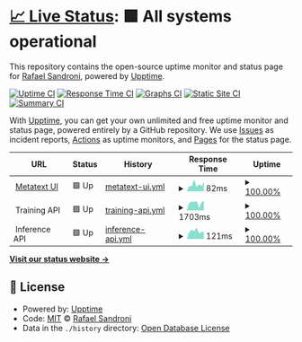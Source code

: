 # [📈 Live Status](https://rafaelsandroni.github.io/status): <!--live status--> **🟩 All systems operational**

This repository contains the open-source uptime monitor and status page for [Rafael Sandroni](https://rafaelsandroni.github.io/status), powered by [Upptime](https://github.com/upptime/upptime).

[![Uptime CI](https://github.com/rafaelsandroni/status/workflows/Uptime%20CI/badge.svg)](https://github.com/upptime/upptime/actions?query=workflow%3A%22Uptime+CI%22)
[![Response Time CI](https://github.com/rafaelsandroni/status/workflows/Response%20Time%20CI/badge.svg)](https://github.com/upptime/upptime/actions?query=workflow%3A%22Response+Time+CI%22)
[![Graphs CI](https://github.com/rafaelsandroni/status/workflows/Graphs%20CI/badge.svg)](https://github.com/upptime/upptime/actions?query=workflow%3A%22Graphs+CI%22)
[![Static Site CI](https://github.com/rafaelsandroni/status/workflows/Static%20Site%20CI/badge.svg)](https://github.com/upptime/upptime/actions?query=workflow%3A%22Static+Site+CI%22)
[![Summary CI](https://github.com/rafaelsandroni/status/workflows/Summary%20CI/badge.svg)](https://github.com/upptime/upptime/actions?query=workflow%3A%22Summary+CI%22)

With [Upptime](https://upptime.js.org), you can get your own unlimited and free uptime monitor and status page, powered entirely by a GitHub repository. We use [Issues](https://github.com/rafaelsandroni/status/issues) as incident reports, [Actions](https://github.com/rafaelsandroni/status/actions) as uptime monitors, and [Pages](https://rafaelsandroni.github.io/status) for the status page.

<!--start: status pages-->
<!-- This summary is generated by Upptime (https://github.com/upptime/upptime) -->
<!-- Do not edit this manually, your changes will be overwritten -->
<!-- prettier-ignore -->
| URL | Status | History | Response Time | Uptime |
| --- | ------ | ------- | ------------- | ------ |
| <img alt="" src="https://metatext.io/favicon.png" height="13"> [Metatext UI](https://metatext.io) | 🟩 Up | [metatext-ui.yml](https://github.com/metatext/status/commits/HEAD/history/metatext-ui.yml) | <details><summary><img alt="Response time graph" src="./graphs/metatext-ui/response-time-week.png" height="20"> 82ms</summary><br><a href="https://status.metatext.io/history/metatext-ui"><img alt="Response time 133" src="https://img.shields.io/endpoint?url=https%3A%2F%2Fraw.githubusercontent.com%2Fmetatext%2Fstatus%2FHEAD%2Fapi%2Fmetatext-ui%2Fresponse-time.json"></a><br><a href="https://status.metatext.io/history/metatext-ui"><img alt="24-hour response time 51" src="https://img.shields.io/endpoint?url=https%3A%2F%2Fraw.githubusercontent.com%2Fmetatext%2Fstatus%2FHEAD%2Fapi%2Fmetatext-ui%2Fresponse-time-day.json"></a><br><a href="https://status.metatext.io/history/metatext-ui"><img alt="7-day response time 82" src="https://img.shields.io/endpoint?url=https%3A%2F%2Fraw.githubusercontent.com%2Fmetatext%2Fstatus%2FHEAD%2Fapi%2Fmetatext-ui%2Fresponse-time-week.json"></a><br><a href="https://status.metatext.io/history/metatext-ui"><img alt="30-day response time 81" src="https://img.shields.io/endpoint?url=https%3A%2F%2Fraw.githubusercontent.com%2Fmetatext%2Fstatus%2FHEAD%2Fapi%2Fmetatext-ui%2Fresponse-time-month.json"></a><br><a href="https://status.metatext.io/history/metatext-ui"><img alt="1-year response time 124" src="https://img.shields.io/endpoint?url=https%3A%2F%2Fraw.githubusercontent.com%2Fmetatext%2Fstatus%2FHEAD%2Fapi%2Fmetatext-ui%2Fresponse-time-year.json"></a></details> | <details><summary><a href="https://status.metatext.io/history/metatext-ui">100.00%</a></summary><a href="https://status.metatext.io/history/metatext-ui"><img alt="All-time uptime 100.00%" src="https://img.shields.io/endpoint?url=https%3A%2F%2Fraw.githubusercontent.com%2Fmetatext%2Fstatus%2FHEAD%2Fapi%2Fmetatext-ui%2Fuptime.json"></a><br><a href="https://status.metatext.io/history/metatext-ui"><img alt="24-hour uptime 100.00%" src="https://img.shields.io/endpoint?url=https%3A%2F%2Fraw.githubusercontent.com%2Fmetatext%2Fstatus%2FHEAD%2Fapi%2Fmetatext-ui%2Fuptime-day.json"></a><br><a href="https://status.metatext.io/history/metatext-ui"><img alt="7-day uptime 100.00%" src="https://img.shields.io/endpoint?url=https%3A%2F%2Fraw.githubusercontent.com%2Fmetatext%2Fstatus%2FHEAD%2Fapi%2Fmetatext-ui%2Fuptime-week.json"></a><br><a href="https://status.metatext.io/history/metatext-ui"><img alt="30-day uptime 100.00%" src="https://img.shields.io/endpoint?url=https%3A%2F%2Fraw.githubusercontent.com%2Fmetatext%2Fstatus%2FHEAD%2Fapi%2Fmetatext-ui%2Fuptime-month.json"></a><br><a href="https://status.metatext.io/history/metatext-ui"><img alt="1-year uptime 100.00%" src="https://img.shields.io/endpoint?url=https%3A%2F%2Fraw.githubusercontent.com%2Fmetatext%2Fstatus%2FHEAD%2Fapi%2Fmetatext-ui%2Fuptime-year.json"></a></details>
| <img alt="" src="https://aws.amazon.com/favicon.ico" height="13"> Training API | 🟩 Up | [training-api.yml](https://github.com/metatext/status/commits/HEAD/history/training-api.yml) | <details><summary><img alt="Response time graph" src="./graphs/training-api/response-time-week.png" height="20"> 1703ms</summary><br><a href="https://status.metatext.io/history/training-api"><img alt="Response time 1642" src="https://img.shields.io/endpoint?url=https%3A%2F%2Fraw.githubusercontent.com%2Fmetatext%2Fstatus%2FHEAD%2Fapi%2Ftraining-api%2Fresponse-time.json"></a><br><a href="https://status.metatext.io/history/training-api"><img alt="24-hour response time 1674" src="https://img.shields.io/endpoint?url=https%3A%2F%2Fraw.githubusercontent.com%2Fmetatext%2Fstatus%2FHEAD%2Fapi%2Ftraining-api%2Fresponse-time-day.json"></a><br><a href="https://status.metatext.io/history/training-api"><img alt="7-day response time 1703" src="https://img.shields.io/endpoint?url=https%3A%2F%2Fraw.githubusercontent.com%2Fmetatext%2Fstatus%2FHEAD%2Fapi%2Ftraining-api%2Fresponse-time-week.json"></a><br><a href="https://status.metatext.io/history/training-api"><img alt="30-day response time 1644" src="https://img.shields.io/endpoint?url=https%3A%2F%2Fraw.githubusercontent.com%2Fmetatext%2Fstatus%2FHEAD%2Fapi%2Ftraining-api%2Fresponse-time-month.json"></a><br><a href="https://status.metatext.io/history/training-api"><img alt="1-year response time 1663" src="https://img.shields.io/endpoint?url=https%3A%2F%2Fraw.githubusercontent.com%2Fmetatext%2Fstatus%2FHEAD%2Fapi%2Ftraining-api%2Fresponse-time-year.json"></a></details> | <details><summary><a href="https://status.metatext.io/history/training-api">100.00%</a></summary><a href="https://status.metatext.io/history/training-api"><img alt="All-time uptime 100.00%" src="https://img.shields.io/endpoint?url=https%3A%2F%2Fraw.githubusercontent.com%2Fmetatext%2Fstatus%2FHEAD%2Fapi%2Ftraining-api%2Fuptime.json"></a><br><a href="https://status.metatext.io/history/training-api"><img alt="24-hour uptime 100.00%" src="https://img.shields.io/endpoint?url=https%3A%2F%2Fraw.githubusercontent.com%2Fmetatext%2Fstatus%2FHEAD%2Fapi%2Ftraining-api%2Fuptime-day.json"></a><br><a href="https://status.metatext.io/history/training-api"><img alt="7-day uptime 100.00%" src="https://img.shields.io/endpoint?url=https%3A%2F%2Fraw.githubusercontent.com%2Fmetatext%2Fstatus%2FHEAD%2Fapi%2Ftraining-api%2Fuptime-week.json"></a><br><a href="https://status.metatext.io/history/training-api"><img alt="30-day uptime 100.00%" src="https://img.shields.io/endpoint?url=https%3A%2F%2Fraw.githubusercontent.com%2Fmetatext%2Fstatus%2FHEAD%2Fapi%2Ftraining-api%2Fuptime-month.json"></a><br><a href="https://status.metatext.io/history/training-api"><img alt="1-year uptime 100.00%" src="https://img.shields.io/endpoint?url=https%3A%2F%2Fraw.githubusercontent.com%2Fmetatext%2Fstatus%2FHEAD%2Fapi%2Ftraining-api%2Fuptime-year.json"></a></details>
| <img alt="" src="https://aws.amazon.com/favicon.ico" height="13"> Inference API | 🟩 Up | [inference-api.yml](https://github.com/metatext/status/commits/HEAD/history/inference-api.yml) | <details><summary><img alt="Response time graph" src="./graphs/inference-api/response-time-week.png" height="20"> 121ms</summary><br><a href="https://status.metatext.io/history/inference-api"><img alt="Response time 130" src="https://img.shields.io/endpoint?url=https%3A%2F%2Fraw.githubusercontent.com%2Fmetatext%2Fstatus%2FHEAD%2Fapi%2Finference-api%2Fresponse-time.json"></a><br><a href="https://status.metatext.io/history/inference-api"><img alt="24-hour response time 89" src="https://img.shields.io/endpoint?url=https%3A%2F%2Fraw.githubusercontent.com%2Fmetatext%2Fstatus%2FHEAD%2Fapi%2Finference-api%2Fresponse-time-day.json"></a><br><a href="https://status.metatext.io/history/inference-api"><img alt="7-day response time 121" src="https://img.shields.io/endpoint?url=https%3A%2F%2Fraw.githubusercontent.com%2Fmetatext%2Fstatus%2FHEAD%2Fapi%2Finference-api%2Fresponse-time-week.json"></a><br><a href="https://status.metatext.io/history/inference-api"><img alt="30-day response time 127" src="https://img.shields.io/endpoint?url=https%3A%2F%2Fraw.githubusercontent.com%2Fmetatext%2Fstatus%2FHEAD%2Fapi%2Finference-api%2Fresponse-time-month.json"></a><br><a href="https://status.metatext.io/history/inference-api"><img alt="1-year response time 134" src="https://img.shields.io/endpoint?url=https%3A%2F%2Fraw.githubusercontent.com%2Fmetatext%2Fstatus%2FHEAD%2Fapi%2Finference-api%2Fresponse-time-year.json"></a></details> | <details><summary><a href="https://status.metatext.io/history/inference-api">100.00%</a></summary><a href="https://status.metatext.io/history/inference-api"><img alt="All-time uptime 100.00%" src="https://img.shields.io/endpoint?url=https%3A%2F%2Fraw.githubusercontent.com%2Fmetatext%2Fstatus%2FHEAD%2Fapi%2Finference-api%2Fuptime.json"></a><br><a href="https://status.metatext.io/history/inference-api"><img alt="24-hour uptime 100.00%" src="https://img.shields.io/endpoint?url=https%3A%2F%2Fraw.githubusercontent.com%2Fmetatext%2Fstatus%2FHEAD%2Fapi%2Finference-api%2Fuptime-day.json"></a><br><a href="https://status.metatext.io/history/inference-api"><img alt="7-day uptime 100.00%" src="https://img.shields.io/endpoint?url=https%3A%2F%2Fraw.githubusercontent.com%2Fmetatext%2Fstatus%2FHEAD%2Fapi%2Finference-api%2Fuptime-week.json"></a><br><a href="https://status.metatext.io/history/inference-api"><img alt="30-day uptime 100.00%" src="https://img.shields.io/endpoint?url=https%3A%2F%2Fraw.githubusercontent.com%2Fmetatext%2Fstatus%2FHEAD%2Fapi%2Finference-api%2Fuptime-month.json"></a><br><a href="https://status.metatext.io/history/inference-api"><img alt="1-year uptime 100.00%" src="https://img.shields.io/endpoint?url=https%3A%2F%2Fraw.githubusercontent.com%2Fmetatext%2Fstatus%2FHEAD%2Fapi%2Finference-api%2Fuptime-year.json"></a></details>

<!--end: status pages-->

[**Visit our status website →**](https://rafaelsandroni.github.io/status)

## 📄 License

- Powered by: [Upptime](https://github.com/upptime/upptime)
- Code: [MIT](./LICENSE) © [Rafael Sandroni](https://rafaelsandroni.github.io/status)
- Data in the `./history` directory: [Open Database License](https://opendatacommons.org/licenses/odbl/1-0/)
